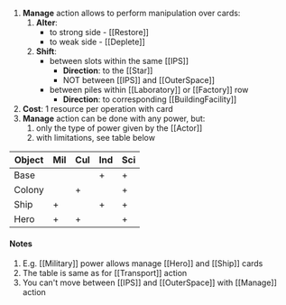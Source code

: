 1. **Manage** action allows to perform manipulation over cards:
	1. **Alter**:
		- to strong side - [[Restore]]
		- to weak side - [[Deplete]]
	2. **Shift**:
		- between slots within the same [[IPS]]
			- **Direction**: to the [[Star]]
			- NOT between [[IPS]] and [[OuterSpace]]
		- between piles within [[Laboratory]] or [[Factory]] row
			- **Direction**: to corresponding [[BuildingFacility]]
2. **Cost**: 1 resource per operation with card
3. **Manage** action can be done with any power, but:
	1. only the type of power given by the [[Actor]]
	2. with limitations, see table below

| Object    | Mil | Cul | Ind | Sci |
|-----------|-----|-----|-----|-----|
| Base      |     |     |  +  |  +  |
| Colony    |     |  +  |     |  +  |
| Ship      |  +  |     |  +  |  +  |
| Hero      |  +  |  +  |     |  +  |

#### Notes

1. E.g. [[Military]] power allows manage [[Hero]] and [[Ship]] cards
2. The table is same as for [[Transport]] action
3. You can't move between [[IPS]] and [[OuterSpace]] with [[Manage]] action
